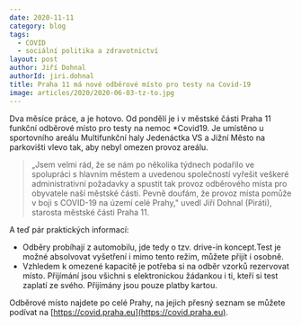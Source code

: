 ```yaml
---
date: 2020-11-11
category: blog
tags: 
  - COVID
  - sociální politika a zdravotnictví
layout: post
author: Jiří Dohnal
authorId: jiri.dohnal
title: Praha 11 má nové odběrové místo pro testy na Covid-19
image: articles/2020/2020-06-03-tz-to.jpg
---
```


Dva měsíce práce, a je hotovo. Od pondělí je i v městské části Praha 11 funkční odběrové místo pro testy na nemoc *Covid19. Je umístěno u sportovního areálu Multifunkční haly Jedenáctka VS a Jižní Město na parkovišti vlevo tak, aby nebyl omezen provoz areálu. 

> „Jsem velmi rád, že se nám po několika týdnech podařilo ve spolupráci s hlavním městem a uvedenou společností vyřešit veškeré administrativní požadavky a spustit tak provoz odběrového místa pro obyvatele naší městské části. Pevně doufám, že provoz místa pomůže v boji s COVID-19 na území celé Prahy," uvedl Jiří Dohnal (Piráti), starosta městské části Praha 11.

A teď pár praktických informací: 

* Odběry probíhají z automobilu, jde tedy o tzv. drive-in koncept.Test je možné absolvovat vyšetření i mimo tento režim, můžete přijít i osobně.
* Vzhledem k omezené kapacitě je potřeba si na odběr vzorků rezervovat místo. Přijímání jsou všichni s elektronickou žádankou i ti, kteří si test zaplatí ze svého. Přijímány jsou pouze platby kartou. 

Odběrové místo najdete po celé Prahy, na jejich přesný seznam se můžete podívat na [https://covid.praha.eu](https://covid.praha.eu).


